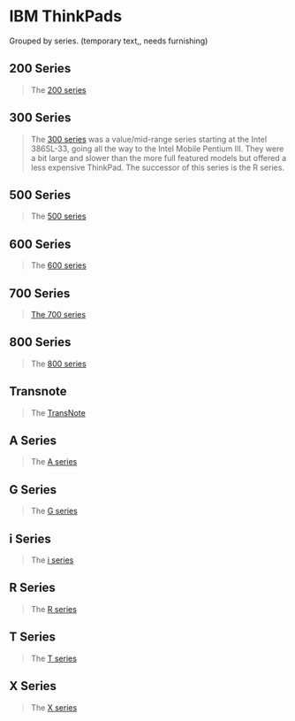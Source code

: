 <!-- TITLE: IBM -->
<!-- SUBTITLE: An index of IBM manufactured ThinkPads -->

# IBM ThinkPads
Grouped by series. (temporary text,, needs furnishing)

## 200 Series
> The [200 series](../wiki/think-pads/ibm/200-series)
## 300 Series
> The [300 series](../wiki/think-pads/ibm/300-series)  was a value/mid-range series starting at the Intel 386SL-33, going all the way to the Intel Mobile Pentium III. They were a bit large and slower than the more full featured models but offered a less expensive ThinkPad. The successor of this series is the R series.
## 500 Series
> The [500 series](../wiki/think-pads/ibm/500-series)
## 600 Series
> The [600 series](../wiki/think-pads/ibm/600-series)
## 700 Series
> [The 700 series](../wiki/think-pads/ibm/700-series)
## 800 Series
> The [800 series](../wiki/think-pads/ibm/800-series)
## Transnote
> The [TransNote](../wiki/think-pads/ibm/trans-note)
## A Series
> The [A series](../wiki/think-pads/ibm/a-series)
## G Series
> The [G series](../wiki/think-pads/ibm/g-series)
## i Series
> The [i series](../wiki/think-pads/ibm/i-series)
## R Series
> The [R series](../wiki/think-pads/ibm/r-series)
## T Series
> The [T series](../wiki/think-pads/ibm/t-series)
## X Series
> The [X series](../wiki/think-pads/ibm/x-series)
 